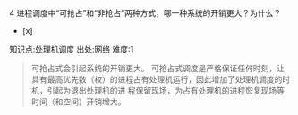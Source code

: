4
进程调度中“可抢占”和“非抢占”两种方式，哪一种系统的开销更大？为什么？
- [x]

知识点:处理机调度
出处:网络
难度:1
> 可抢占式会引起系统的开销更大。 可抢占式调度是严格保证任何时刻，让具有最高优先数（权）的进程占有处理机运行，因此增加了处理机调度的时机，引起为退出处理机的进
> 程保留现场，为占有处理机的进程恢复现场等时间（和空间）开销增大。
